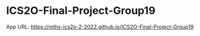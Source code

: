 # ICS2O-Final-Project-Group19

App URL: https://mths-ics2o-2-2022.github.io/ICS2O-Final-Project-Group19